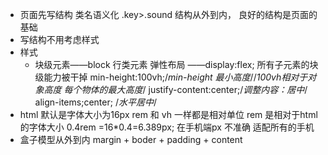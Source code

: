 - 页面先写结构
    类名语义化 .key>.sound
    结构从外到内，
    良好的结构是页面的基础
- 写结构不用考虑样式
- 样式
    - 块级元素——block
        行类元素 
        弹性布局 ——display:flex;
        所有子元素的块级能力被干掉
        min-height:100vh;/*min-height 最小高度*//*100vh相对于对象高度  每个物体的最大高度*/
        justify-content:center;/*调整内容：居中*/
        align-items;center;  /*水平居中*/
- html 默认是字体大小为16px
    rem 和 vh 一样都是相对单位
    rem 是相对于html的字体大小
    0.4rem =16*0.4=6.389px;
    在手机端px 不准确 适配所有的手机
- 盒子模型从外到内
    margin + boder + padding + content